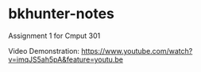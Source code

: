 # bkhunter-notes
Assignment 1 for Cmput 301

Video Demonstration: https://www.youtube.com/watch?v=imqJS5ah5pA&feature=youtu.be
